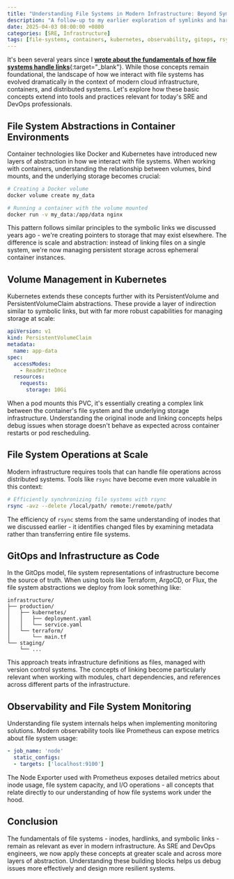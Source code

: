 ```yaml
---
title: "Understanding File Systems in Modern Infrastructure: Beyond Symlinks and Hardlinks"
description: "A follow-up to my earlier exploration of symlinks and hardlinks on Medium"
date: 2025-04-03 08:00:00 +0800
categories: [SRE, Infrastructure]
tags: [file-systems, containers, kubernetes, observability, gitops, rsync, infrastructure-as-code, sre-practices, devops]
---
```


It's been several years since I [**wrote about the fundamentals of how file systems handle links**](https://medium.com/@webrickh/what-is-the-difference-between-a-hard-link-and-a-symbolic-link-3d38d8b557a4){:target="_blank"}. While those concepts remain foundational, the landscape of how we interact with file systems has evolved dramatically in the context of modern cloud infrastructure, containers, and distributed systems. Let's explore how these basic concepts extend into tools and practices relevant for today's SRE and DevOps professionals.

## File System Abstractions in Container Environments
Container technologies like Docker and Kubernetes have introduced new layers of abstraction in how we interact with file systems. When working with containers, understanding the relationship between volumes, bind mounts, and the underlying storage becomes crucial:

```bash
# Creating a Docker volume
docker volume create my_data

# Running a container with the volume mounted
docker run -v my_data:/app/data nginx
```

This pattern follows similar principles to the symbolic links we discussed years ago - we're creating pointers to storage that may exist elsewhere. The difference is scale and abstraction: instead of linking files on a single system, we're now managing persistent storage across ephemeral container instances.

## Volume Management in Kubernetes
Kubernetes extends these concepts further with its PersistentVolume and PersistentVolumeClaim abstractions. These provide a layer of indirection similar to symbolic links, but with far more robust capabilities for managing storage at scale:

```yaml
apiVersion: v1
kind: PersistentVolumeClaim
metadata:
  name: app-data
spec:
  accessModes:
    - ReadWriteOnce
  resources:
    requests:
      storage: 10Gi
```

When a pod mounts this PVC, it's essentially creating a complex link between the container's file system and the underlying storage infrastructure. Understanding the original inode and linking concepts helps debug issues when storage doesn't behave as expected across container restarts or pod rescheduling.

## File System Operations at Scale
Modern infrastructure requires tools that can handle file operations across distributed systems. Tools like `rsync` have become even more valuable in this context:

```bash
# Efficiently synchronizing file systems with rsync
rsync -avz --delete /local/path/ remote:/remote/path/
```

The efficiency of `rsync` stems from the same understanding of inodes that we discussed earlier - it identifies changed files by examining metadata rather than transferring entire file systems.

## GitOps and Infrastructure as Code
In the GitOps model, file system representations of infrastructure become the source of truth. When using tools like Terraform, ArgoCD, or Flux, the file system abstractions we deploy from look something like:

```
infrastructure/
├── production/
│   ├── kubernetes/
│   │   ├── deployment.yaml
│   │   └── service.yaml
│   └── terraform/
│       └── main.tf
└── staging/
    └── ...
```

This approach treats infrastructure definitions as files, managed with version control systems. The concepts of linking become particularly relevant when working with modules, chart dependencies, and references across different parts of the infrastructure.

## Observability and File System Monitoring
Understanding file system internals helps when implementing monitoring solutions. Modern observability tools like Prometheus can expose metrics about file system usage:

```yaml
- job_name: 'node'
  static_configs:
  - targets: ['localhost:9100']
```

The Node Exporter used with Prometheus exposes detailed metrics about inode usage, file system capacity, and I/O operations - all concepts that relate directly to our understanding of how file systems work under the hood.

## Conclusion
The fundamentals of file systems - inodes, hardlinks, and symbolic links - remain as relevant as ever in modern infrastructure. As SRE and DevOps engineers, we now apply these concepts at greater scale and across more layers of abstraction. Understanding these building blocks helps us debug issues more effectively and design more resilient systems.